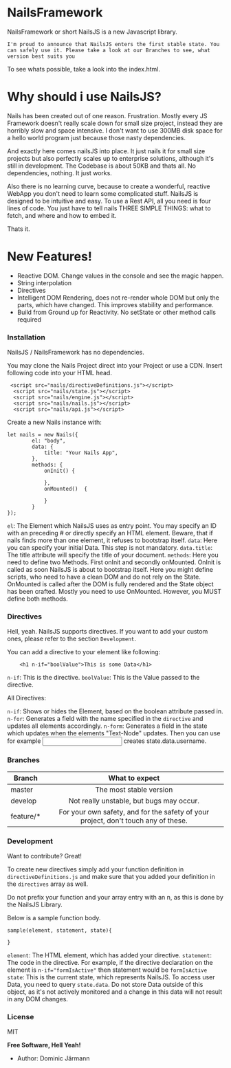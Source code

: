# NailsFramework

NailsFramework or short NailsJS is a new Javascript library.

```I'm proud to announce that NailsJS enters the first stable state. You can safely use it. Please take a look at our Branches to see, what version best suits you``` 

To see whats possible, take a look into the index.html.

# Why should i use NailsJS?

Nails has been created out of one reason. Frustration.
Mostly every JS Framework doesn't really scale down for small size project, instead they are horribly 
slow and space intensive. I don't want to use 300MB disk space for a hello world program just because
those nasty dependencies.

And exactly here comes nailsJS into place. It just nails it for small size projects but also perfectly scales up to enterprise solutions,
although it's still in development. The Codebase is about 50KB and thats all. No dependencies, nothing. It just works.

Also there is no learning curve, because to create a wonderful, reactive WebApp you don't need to learn some complicated stuff.
NailsJS is designed to be intuitive and easy. 
To use a Rest API, all you need is four lines of code. You just have to tell nails THREE SIMPLE THINGS: what to fetch, and where and how to embed it.

Thats it. 


# New Features!

  - Reactive DOM. Change values in the console and see the magic happen.
  - String interpolation
  - Directives
  - Intelligent DOM Rendering, does not re-render whole DOM but only the parts, which 
    have changed. This improves stability and performance.
  - Build from Ground up for Reactivity. No setState or other method calls required
### Installation

NailsJS / NailsFramework has no dependencies. 

You may clone the Nails Project direct into your Project or use a CDN.
Insert following code into your HTML head.
```
 <script src="nails/directiveDefinitions.js"></script>
  <script src="nails/state.js"></script>
  <script src="nails/engine.js"></script>
  <script src="nails/nails.js"></script>
  <script src="nails/api.js"></script>

```

Create a new Nails instance with:

```
let nails = new Nails({
        el: "body",
        data: {
            title: "Your Nails App",
        },
        methods: {
            onInit() {

            },
            onMounted()  {

            }
        }
});
````

```el```: The Element which NailsJS uses as entry point. You may specify an ID with an preceding # or directly specify an HTML element. Beware, that if nails finds more than one element, it refuses to bootstrap itself.
```data```: Here you can specify your initial Data. This step is not mandatory. 
```data.title```: The title attribute will specify the title of your document.
```methods```: Here you need to define two Methods. First onInit and secondly onMounted. OnInit is called as soon NailsJS is about to bootstrap itself. Here you might define scripts, who need to have a clean DOM and do not rely on the State.
OnMounted is called after the DOM is fully rendered and the State object has been crafted. Mostly you need to use OnMounted. However, you MUST define both methods.

### Directives

Hell, yeah. NailsJS supports directives. If you want to add your custom ones, please refer to the section ```Development```.

You can add a directive to your element like following:

```
    <h1 n-if="boolValue">This is some Data</h1>
```
```n-if```: This is the directive.
```boolValue```: This is the Value passed to the directive.

All Directives:

```n-if```: Shows or hides the Element, based on the boolean attribute passed in.
```n-for```: Generates a field with the name specified in the ```directive``` and updates all elements accordingly.
```n-form```: Generates a field in the state which updates when the elements "Text-Node" updates. Then you can use for example
              <input n-form="username" type="text"> creates state.data.username.

### Branches




| Branch        | What to expect  |
| ------------- |:-------------:  |
| master      | The most stable version|
| develop     | Not really unstable, but bugs may occur.      |
| feature/* | For your own safety, and for the safety of your project, don't touch any of these.     |


### Development

Want to contribute? Great!

To create new directives simply add your function definition in ```directiveDefinitions.js``` and make sure
that you added your definition in the ```directives``` array as well.

Do not prefix your function and your array entry with an n, as this is done by the NailsJS Library.

Below is a sample function body.
```
sample(element, statement, state){

}
```
```element```: The HTML element, which has added your directive.
```statement```: The code in the directive. For example, if the directive declaration on the element is 
```n-if="formIsActive"``` then statement would be ```formIsActive```
```state```: This is the current state, which represents NailsJS. To access user Data, you need to query 
```state.data```. Do not store Data outside of this object, as it's not actively monitored and a change in this data will not result in any DOM changes.
### License

MIT


**Free Software, Hell Yeah!**

 * Author: Dominic Järmann

